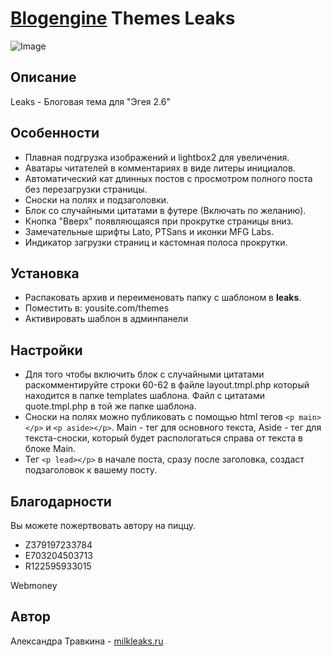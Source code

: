 #  [Blogengine](http://blogengine.ru) Themes Leaks

![Image](https://github.com/sasha-travkina/blogengine-themes-leaks/blob/master/screenshot/001.png)

## Описание
Leaks - Блоговая тема для "Эгея 2.6"

## Особенности
- Плавная подгрузка изображений и lightbox2 для увеличения.
- Аватары читателей в комментариях в виде литеры инициалов.
- Автоматический кат длинных постов с просмотром полного поста без перезагрузки страницы.
- Сноски на полях и подзаголовки.
- Блок со случайными цитатами в футере (Включать по желанию).
- Кнопка "Вверх" появляющаяся при прокрутке страницы вниз.
- Замечательные шрифты Lato, PTSans и иконки MFG Labs.
- Индикатор загрузки страниц и кастомная полоса прокрутки.

## Установка
- Распаковать архив и переименовать папку с шаблоном в **leaks**.
- Поместить в: yousite.com/themes
- Активировать шаблон в админпанели

## Настройки
- Для того чтобы включить блок с случайными цитатами раскомментируйте строки 60-62 в файле layout.tmpl.php который находится в папке templates шаблона. Файл с цитатами quote.tmpl.php в той же папке шаблона.
- Сноски на полях можно публиковать с помощью html тегов `<p main></p>` и `<p aside></p>`. Main - тег для основного текста, Aside - тег для текста-сноски, который будет распологаться справа от текста в блоке Main.
- Тег `<p lead></p>` в начале поста, сразу после заголовка, создаст подзаголовок к вашему посту.

## Благодарности
Вы можете пожертвовать автору на пиццу.
- Z379197233784
- E703204503713
- R122595933015

Webmoney

## Автор
Александра Травкина - [milkleaks.ru](http://milkleaks.ru)

